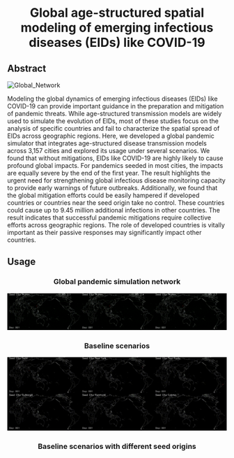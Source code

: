 <div align="center">
  <h1 align="center">Global age-structured spatial modeling of emerging infectious diseases (EIDs) like COVID-19
</h1>
</div>

## Abstract

![Global_Network](./figs/Fig2.jpg)

Modeling the global dynamics of emerging infectious diseases (EIDs) like COVID-19 can provide important guidance in the preparation and mitigation of pandemic threats. While age-structured transmission models are widely used to simulate the evolution of EIDs, most of these studies focus on the analysis of specific countries and fail to characterize the spatial spread of EIDs across geographic regions. Here, we developed a global pandemic simulator that integrates age-structured disease transmission models across 3,157 cities and explored its usage under several scenarios. We found that without mitigations, EIDs like COVID-19 are highly likely to cause profound global impacts. For pandemics seeded in most cities, the impacts are equally severe by the end of the first year. The result highlights the urgent need for strengthening global infectious disease monitoring capacity to provide early warnings of future outbreaks. Additionally, we found that the global mitigation efforts could be easily hampered if developed countries or countries near the seed origin take no control. These countries could cause up to 9.45 million additional infections in other countries.  The result indicates that successful pandemic mitigations require collective efforts across geographic regions. The role of developed countries is vitally important as their passive responses may significantly impact other countries.

## Usage

<div align="center">
  <h3 align="center">Global pandemic simulation network
</h3>
</div>

![Global_Network](./figs/MovieS1.gif)

<div align="center">
  <h3 align="center">Baseline scenarios
</h3>
</div>

![Global_Network](./figs/MovieS2.gif)

<div align="center">
  <h3 align="center">Baseline scenarios with different seed origins
</h3>
</div>
